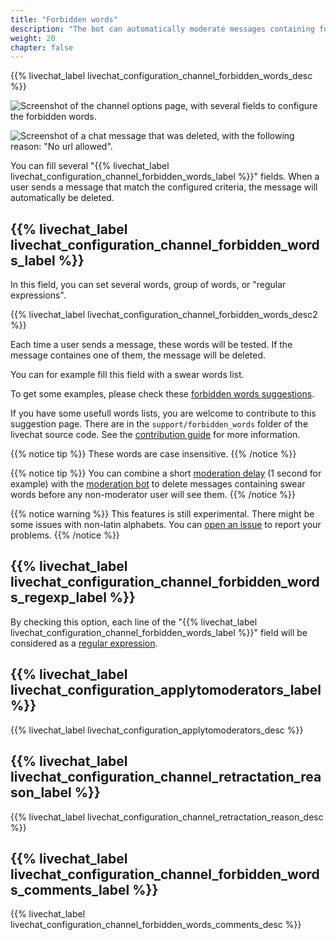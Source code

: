 ```yaml
---
title: "Forbidden words"
description: "The bot can automatically moderate messages containing forbidden words."
weight: 20
chapter: false
---
```


{{% livechat_label livechat_configuration_channel_forbidden_words_desc %}}

![Screenshot of the channel options page, with several fields to configure the forbidden words.](/peertube-plugin-livechat/images/bot_forbidden_words.png?classes=shadow,border&height=400px "Forbidden words configuration")

![Screenshot of a chat message that was deleted, with the following reason: "No url allowed".](/peertube-plugin-livechat/images/bot_deleted_message.png?classes=shadow,border&height=100px "Deleted message")

You can fill several "{{% livechat_label livechat_configuration_channel_forbidden_words_label %}}" fields.
When a user sends a message that match the configured criteria, the message will automatically be deleted.

## {{% livechat_label livechat_configuration_channel_forbidden_words_label %}}

In this field, you can set several words, group of words, or "regular expressions".

{{% livechat_label livechat_configuration_channel_forbidden_words_desc2 %}}

Each time a user sends a message, these words will be tested.
If the message containes one of them, the message will be deleted.

You can for example fill this field with a swear words list.

To get some examples, please check these [forbidden words suggestions](https://framagit.org/Livingston/peertube-plugin-livechat/-/tree/main/support/forbidden_words).

If you have some usefull words lists, you are welcome to contribute to this suggestion page.
There are in the `support/forbidden_words` folder of the livechat source code.
See the [contribution guide](/peertube-plugin-livechat/contributing/) for more information.

{{% notice tip %}}
These words are case insensitive.
{{% /notice %}}

{{% notice tip %}}
You can combine a short [moderation delay](/peertube-plugin-livechat/documentation/user/streamers/moderation_delay) (1 second for example) with the [moderation bot](/peertube-plugin-livechat/documentation/user/streamers/bot) to delete messages containing swear words before any non-moderator user will see them.
{{% /notice %}}

{{% notice warning %}}
This features is still experimental.
There might be some issues with non-latin alphabets.
You can [open an issue](https://github.com/JohnXLivingston/peertube-plugin-livechat/issues) to report your problems.
{{% /notice %}}

## {{% livechat_label livechat_configuration_channel_forbidden_words_regexp_label %}}

By checking this option, each line of the "{{% livechat_label livechat_configuration_channel_forbidden_words_label %}}" field will be considered as a [regular expression](https://en.wikipedia.org/wiki/Regular_expression).

## {{% livechat_label livechat_configuration_applytomoderators_label %}}

{{% livechat_label livechat_configuration_applytomoderators_desc %}}

## {{% livechat_label livechat_configuration_channel_retractation_reason_label %}}

{{% livechat_label livechat_configuration_channel_retractation_reason_desc %}}

## {{% livechat_label livechat_configuration_channel_forbidden_words_comments_label %}}

{{% livechat_label livechat_configuration_channel_forbidden_words_comments_desc %}}

